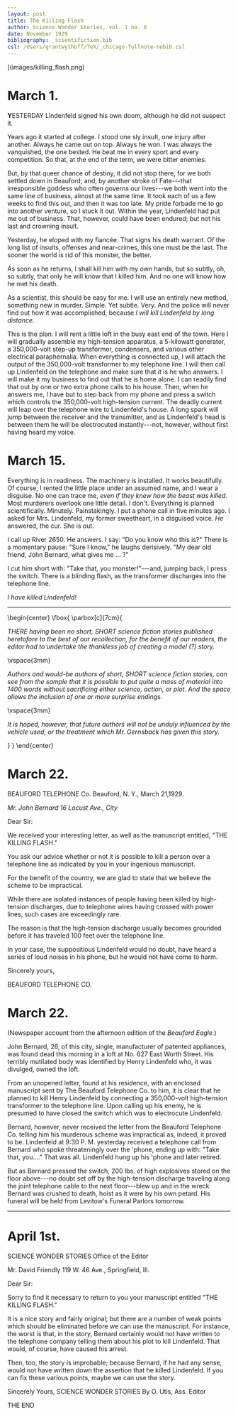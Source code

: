 ```yaml
---
layout: post
title: The Killing Flash
author: Science Wonder Stories, vol. 1 no. 6
date: November 1929
bibliography: _scientifiction.bib
csl: /Users/grantwythoff/TeX/_chicago-fullnote-nobib.csl
---
```


](images/killing_flash.png)

# March 1.

**Y**ESTERDAY Lindenfeld signed his own doom, although he did not suspect it.

Years ago it started at college. I stood one sly insult, one injury after another. Always he came out on top. Always he won. I was always the vanquished, the one bested. He beat me in every sport and every competition. So that, at the end of the term, we were bitter enemies.

But, by that queer chance of destiny, it did not stop there, for we both settled down in Beauford; and, by another stroke of Fate---that irresponsible goddess who often governs our lives---we both went into the same line of business, almost at the same time. It took each of us a few weeks to find this out, and then it was too late. My pride forbade me to go into another venture, so I stuck it out. Within the year, Lindenfeld had put me out of business. That, however, could have been endured; but not his last and crowning insult.

Yesterday, he eloped with my fiancée. That signs his death warrant. Of the long list of insults, offenses and near-crimes, this one must be the last. The sooner the world is rid of this monster, the better.

As soon as he returns, I shall kill him with my own hands, but so subtly, oh, so subtly, that only he will know that I killed him. And no one will know how he met his death.

As a scientist, this should be easy for me. I will use an entirely new method, something new in murder. Simple. Yet subtle. Very. And the police will never find out how it was accomplished, because *I will kill Lindenfeld by long distance.*

This is the plan. I will rent a little loft in the busy east end of the town. Here I will gradually assemble my high-tension apparatus, a 5-kilowatt generator, a 350,000-volt step-up transformer, condensers, and various other electrical paraphernalia. When everything is connected up, I will attach the output of the 350,000-volt transformer to my telephone line. I will then call up Lindenfeld on the telephone and make sure that it is he who answers. I will make it my business to find out that he is home alone. I can readily find that out by one or two extra phone calls to his house. Then, when he answers me, I have but to step back from my phone and press a switch which controls the 350,000-volt high-tension current. The deadly current will leap over the telephone wire to Lindenfeld's house. A long spark will jump between the receiver and the transmitter, and as Lindenfeld's head is between them he will be electrocuted instantly---not, however, without first having heard my voice.

# March 15.

Everything is in readiness. The machinery is installed. It works beautifully. Of course, I rented the little place under an assumed name, and I wear a disguise. No one can trace me, *even if they knew how the beast was killed.* Most murderers overlook one little detail. I don't. Everything is planned scientifically. Minutely. Painstakingly. I put a phone call in five minutes ago. I asked for Mrs. Lindenfeld, my former sweetheart, in a disguised voice. *He* answered, the cur. She is out.

I call up River 2650. He answers. I say: "Do you know who this is?" There is a momentary pause: "Sure I know," he laughs derisively. "My dear old friend, John Bernard, what gives me ... ?"

I cut him short with: "Take that, you monster!"---and,
jumping back, I press the switch. There is a blinding flash, as the transformer discharges into the telephone line. 

*I have killed Lindenfeld!*

* * *

\begin{center}
\fbox{
  \parbox[c]{7cm}{
  
*THERE having been no short, SHORT science fiction stories published heretofore to the best of our recollection, for the benefit of our readers, the editor had to undertake the thankless job of creating a model (?) story.*

\vspace{3mm}

*Authors and would-be authors of short, SHORT science fiction stories, can see from the sample that it is possible to put quite a mass of material into 1400 words without sacrificing either science, action, or plot.  And the space allows the inclusion of one or more surprise endings.*

\vspace{3mm}

*It is hoped, however, that future authors will not be unduly influenced by the vehicle used, or the treatment which Mr. Gernsback has given this story.*

  }
}
\end{center}

# March 22.

BEAUFORD TELEPHONE Co.
Beauford, N. Y., 
March 21,1929.

*Mr. John Bernard*
*16 Locust Ave., City*

Dear Sir:

We received your interesting letter, as well as the manuscript entitled, "THE KILLING FLASH."

You ask our advice whether or not it is possible to kill a person over a telephone line as indicated by you in your ingenious manuscript.

For the benefit of the country, we are glad to state that we believe the scheme to be impractical.

While there are isolated instances of people having been killed by high-tension discharges, due to telephone wires having crossed with power lines, such cases are exceedingly rare.

The reason is that the high-tension discharge usually becomes grounded before it has traveled 100 feet over the telephone line.

In your case, the suppositious Lindenfeld would no doubt, have heard a series of loud noises in his phone, but he would not have come to harm.

Sincerely yours,

BEAUFORD TELEPHONE CO.

# March 22.

(Newspaper account from the afternoon edition of
the *Beauford Eagle.*) 

John Bernard, 26, of this city, single, manufacturer of patented appliances, was found dead this morning in a loft at No. 627 East Worth Street. His terribly mutilated body was identified by Henry Lindenfeld who, it was divulged, owned the loft.

From an unopened letter, found at his residence, with an enclosed manuscript sent by The Beauford Telephone Co. to him, it is clear that he planned to kill Henry Lindenfeld by connecting a 350,000-volt high-tension transformer to the telephone line. Upon calling up his enemy, he is presumed to have closed the switch which was to electrocute Lindenfeld.

Bernard, however, never received the letter from the Beauford Telephone Co. telling him his murderous scheme was impractical as, indeed, it proved to be. Lindenfeld at 9:30 P. M. yesterday received a telephone call from Bernard who spoke threateningly over the 'phone, ending up with: "Take that, you...." That was all. Lindenfeld hung up his 'phone and later retired.

But as Bernard pressed the switch, 200 lbs. of high explosives stored on the floor above---no doubt set off by the high-tension discharge traveling along the joint telephone cable to the next floor---blew up and in the wreck Bernard was crushed to death, hoist as it were by his own petard. His funeral will be held from Levitow's Funeral Parlors tomorrow.

* * *

# April 1st.

SCIENCE WONDER STORIES
Office of the Editor

Mr. David Friendly 
119 W. 46 Ave.,
Springfield, Ill.

Dear Sir:

Sorry to find it necessary to return to you your manuscript entitled "THE KILLING FLASH."

It is a nice story and fairly original; but there are a number of weak points which should be eliminated before we can use the manuscript. For instance, the worst is that, in the story, Bernard certainly would not have written to the telephone company telling them about his plot to kill Lindenfeld. That would, of course, have caused his arrest.

Then, too, the story is improbable; because Bernard, if he had any sense, would not have written down the assertion that he killed Lindenfeld. If you can fix these various points, maybe we can use the story.

Sincerely Yours,
SCIENCE WONDER STORIES
By O. Utis, Ass. Editor

THE END